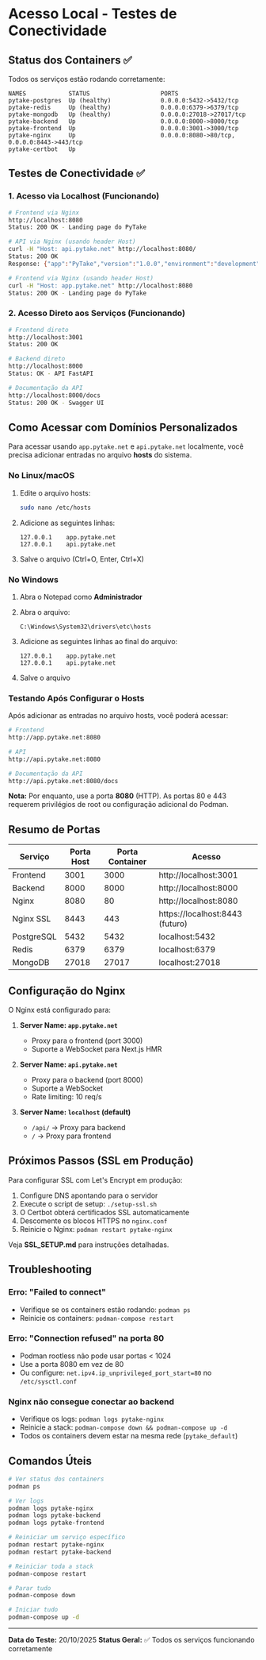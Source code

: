 # Acesso Local - Testes de Conectividade

## Status dos Containers ✅

Todos os serviços estão rodando corretamente:

```
NAMES            STATUS                    PORTS
pytake-postgres  Up (healthy)              0.0.0.0:5432->5432/tcp
pytake-redis     Up (healthy)              0.0.0.0:6379->6379/tcp
pytake-mongodb   Up (healthy)              0.0.0.0:27018->27017/tcp
pytake-backend   Up                        0.0.0.0:8000->8000/tcp
pytake-frontend  Up                        0.0.0.0:3001->3000/tcp
pytake-nginx     Up                        0.0.0.0:8080->80/tcp, 0.0.0.0:8443->443/tcp
pytake-certbot   Up
```

## Testes de Conectividade ✅

### 1. Acesso via Localhost (Funcionando)

```bash
# Frontend via Nginx
http://localhost:8080
Status: 200 OK - Landing page do PyTake

# API via Nginx (usando header Host)
curl -H "Host: api.pytake.net" http://localhost:8080/
Status: 200 OK
Response: {"app":"PyTake","version":"1.0.0","environment":"development","status":"healthy","docs":"/api/v1/docs"}

# Frontend via Nginx (usando header Host)
curl -H "Host: app.pytake.net" http://localhost:8080
Status: 200 OK - Landing page do PyTake
```

### 2. Acesso Direto aos Serviços (Funcionando)

```bash
# Frontend direto
http://localhost:3001
Status: 200 OK

# Backend direto
http://localhost:8000
Status: OK - API FastAPI

# Documentação da API
http://localhost:8000/docs
Status: 200 OK - Swagger UI
```

## Como Acessar com Domínios Personalizados

Para acessar usando `app.pytake.net` e `api.pytake.net` localmente, você precisa adicionar entradas no arquivo **hosts** do sistema.

### No Linux/macOS

1. Edite o arquivo hosts:
   ```bash
   sudo nano /etc/hosts
   ```

2. Adicione as seguintes linhas:
   ```
   127.0.0.1    app.pytake.net
   127.0.0.1    api.pytake.net
   ```

3. Salve o arquivo (Ctrl+O, Enter, Ctrl+X)

### No Windows

1. Abra o Notepad como **Administrador**

2. Abra o arquivo:
   ```
   C:\Windows\System32\drivers\etc\hosts
   ```

3. Adicione as seguintes linhas ao final do arquivo:
   ```
   127.0.0.1    app.pytake.net
   127.0.0.1    api.pytake.net
   ```

4. Salve o arquivo

### Testando Após Configurar o Hosts

Após adicionar as entradas no arquivo hosts, você poderá acessar:

```bash
# Frontend
http://app.pytake.net:8080

# API
http://api.pytake.net:8080

# Documentação da API
http://api.pytake.net:8080/docs
```

**Nota:** Por enquanto, use a porta **8080** (HTTP). As portas 80 e 443 requerem privilégios de root ou configuração adicional do Podman.

## Resumo de Portas

| Serviço    | Porta Host | Porta Container | Acesso                          |
|------------|------------|-----------------|----------------------------------|
| Frontend   | 3001       | 3000            | http://localhost:3001            |
| Backend    | 8000       | 8000            | http://localhost:8000            |
| Nginx      | 8080       | 80              | http://localhost:8080            |
| Nginx SSL  | 8443       | 443             | https://localhost:8443 (futuro)  |
| PostgreSQL | 5432       | 5432            | localhost:5432                   |
| Redis      | 6379       | 6379            | localhost:6379                   |
| MongoDB    | 27018      | 27017           | localhost:27018                  |

## Configuração do Nginx

O Nginx está configurado para:

1. **Server Name: `app.pytake.net`**
   - Proxy para o frontend (port 3000)
   - Suporte a WebSocket para Next.js HMR

2. **Server Name: `api.pytake.net`**
   - Proxy para o backend (port 8000)
   - Suporte a WebSocket
   - Rate limiting: 10 req/s

3. **Server Name: `localhost` (default)**
   - `/api/` → Proxy para backend
   - `/` → Proxy para frontend

## Próximos Passos (SSL em Produção)

Para configurar SSL com Let's Encrypt em produção:

1. Configure DNS apontando para o servidor
2. Execute o script de setup: `./setup-ssl.sh`
3. O Certbot obterá certificados SSL automaticamente
4. Descomente os blocos HTTPS no `nginx.conf`
5. Reinicie o Nginx: `podman restart pytake-nginx`

Veja **SSL_SETUP.md** para instruções detalhadas.

## Troubleshooting

### Erro: "Failed to connect"
- Verifique se os containers estão rodando: `podman ps`
- Reinicie os containers: `podman-compose restart`

### Erro: "Connection refused" na porta 80
- Podman rootless não pode usar portas < 1024
- Use a porta 8080 em vez de 80
- Ou configure: `net.ipv4.ip_unprivileged_port_start=80` no `/etc/sysctl.conf`

### Nginx não consegue conectar ao backend
- Verifique os logs: `podman logs pytake-nginx`
- Reinicie a stack: `podman-compose down && podman-compose up -d`
- Todos os containers devem estar na mesma rede (`pytake_default`)

## Comandos Úteis

```bash
# Ver status dos containers
podman ps

# Ver logs
podman logs pytake-nginx
podman logs pytake-backend
podman logs pytake-frontend

# Reiniciar um serviço específico
podman restart pytake-nginx
podman restart pytake-backend

# Reiniciar toda a stack
podman-compose restart

# Parar tudo
podman-compose down

# Iniciar tudo
podman-compose up -d
```

---

**Data do Teste:** 20/10/2025
**Status Geral:** ✅ Todos os serviços funcionando corretamente
